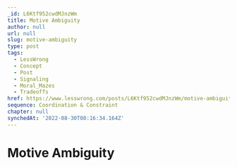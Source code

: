 ```yaml
---
_id: L6Ktf952cwdMJnzWm
title: Motive Ambiguity
author: null
url: null
slug: motive-ambiguity
type: post
tags:
  - LessWrong
  - Concept
  - Post
  - Signaling
  - Moral_Mazes
  - Tradeoffs
href: https://www.lesswrong.com/posts/L6Ktf952cwdMJnzWm/motive-ambiguity
sequence: Coordination & Constraint
chapter: null
synchedAt: '2022-08-30T08:16:34.164Z'
---
```

# Motive Ambiguity

